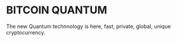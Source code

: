 # BITCOIN QUANTUM
The new Quantum technnology is here, fast, private, global, unique cryptocurrency.
